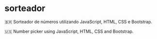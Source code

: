 # sorteador

🇧🇷 Sorteador de números utilizando JavaScript, HTML, CSS e Bootstrap.          

🇺🇸 Number picker using JavaScript, HTML, CSS and Bootstrap.             
